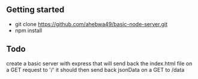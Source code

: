 ## Getting started
* git clone https://github.com/ahebwa49/basic-node-server.git
* npm install

## Todo

create a basic server with express
that will send back the index.html file on a GET request to '/'
it should then send back jsonData on a GET to /data
